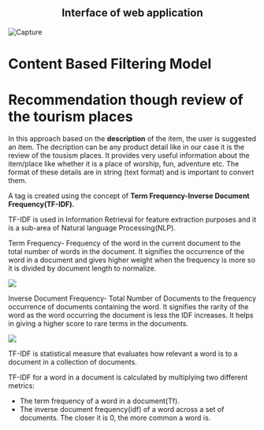 <center><h2>Interface of web application</h2></center>

![Capture](https://user-images.githubusercontent.com/80332356/206663598-5c2b31e8-746d-4b5f-8277-d022de8f4c69.PNG)
# Content Based Filtering Model

<h1>Recommendation though review of the tourism places</h1>

<p>In this approach based on the <b>description</b> of the item, the user is suggested an item. The decription can be any product detail like in our case it is the review of the tousism places. It provides very useful information about the item/place like whether it is a place of worship, fun, adventure etc. The format of these details are in string (text format) and is important to convert them.</p>

A tag is created using the concept of <b>Term Frequency-Inverse Document Frequency(TF-IDF).</b>

TF-IDF is used in Information Retrieval for feature extraction purposes and it is a sub-area of Natural language Processing(NLP).

Term Frequency- Frequency of the word in the current document to the total number of words in the document. It signifies the occurrence of the word in a document and gives higher weight when the frequency is more so it is divided by document length to normalize.

<img src = "https://www.jcchouinard.com/wp-content/uploads/2021/10/image-5.png">

Inverse Document Frequency- Total Number of Documents to the frequency occurrence of documents containing the word. It signifies the rarity of the word as the word occurring the document is less the IDF increases. It helps in giving a higher score to rare terms in the documents.

<img src = "https://www.jcchouinard.com/wp-content/uploads/2021/10/image-6.png">

TF-IDF is statistical measure that evaluates how relevant a word is to a document in a collection of documents.

TF-IDF for a word in a document is calculated by multiplying two different metrics:
<ul>
    <li>The term frequency of a word in a document(Tf).</li>
    <li>The inverse document frequency(idf) of a word across a set of documents. The closer it is 0, the more common a word is.</li>
</ul>


